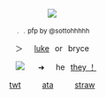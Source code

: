 <p align="center">
<img src="https://files.catbox.moe/ntwmhm.png"/>
</p>
<p align="center">
<sub>﹒﹒pfp by @sottohhhhh</sub>

<p align="center">
＞⠀⠀<ins>luke</ins>⠀or⠀bryce

<p align="center">
⠀ <img src="https://files.catbox.moe/2s676t.webp"/> ⠀⠀➜⠀⠀he⠀<ins>they ！</ins>

<p align="center">
<a href="https://x.com/20csent">twt</a> ⠀⠀⠀ <a href="https://poweringimagination.atabook.org/">ata</a> ⠀⠀⠀  <a href="https://skybuiider.straw.page/">straw</a>
